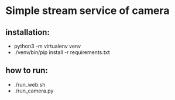 # Simple stream service of camera

## installation:
* python3 -m virtualenv venv
* ./venv/bin/pip install -r requirements.txt 

## how to run:
* ./run_web.sh
* ./run_camera.py
